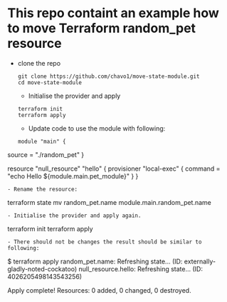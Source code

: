 #  This repo containt an example how to move Terraform random_pet resource

- clone the repo
  ```
  git clone https://github.com/chavo1/move-state-module.git
  cd move-state-module
  ```
  - Initialise the provider and apply
  ```
  terraform init
  terraform apply
  ```
  - Update code to use the module with following:
  ```
  module "main" {
source = "./random_pet"
}

resource "null_resource" "hello" {
provisioner "local-exec" {
command = "echo Hello ${module.main.pet_module}"
}
}
```
- Rename the resource:
```
terraform state mv random_pet.name module.main.random_pet.name
```
- Initialise the provider and apply again.
```
terraform init
terraform apply
```
- There should not be changes the result should be similar to following:
```
$ terraform apply
random_pet.name: Refreshing state... (ID: externally-gladly-noted-cockatoo)
null_resource.hello: Refreshing state... (ID: 4026205498143543256)

Apply complete! Resources: 0 added, 0 changed, 0 destroyed.
```
